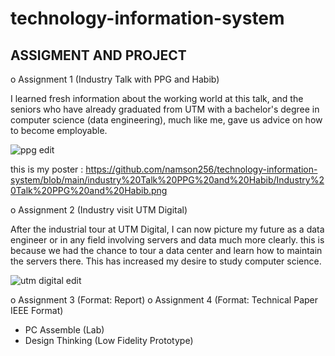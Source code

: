 # technology-information-system

ASSIGMENT AND PROJECT
---------------------

o Assignment 1 (Industry Talk with PPG and Habib)

I learned fresh information about the working world at this talk, and the seniors who have already graduated from UTM with a bachelor's degree in computer science (data engineering), much like me, gave us advice on how to become employable. 

![ppg edit](https://github.com/namson256/technology-information-system/assets/155377702/cac25716-e613-461d-821d-866319f20e20)

this is my poster :
https://github.com/namson256/technology-information-system/blob/main/industry%20Talk%20PPG%20and%20Habib/Industry%20Talk%20PPG%20and%20Habib.png


o Assignment 2 (Industry visit UTM Digital)

After the industrial tour at UTM Digital, I can now picture my future as a data engineer or in any field involving servers and data much more clearly. this is because we had the chance to tour a data center and learn how to maintain the servers there. This has increased my desire to study computer science. 

![utm digital edit](https://github.com/namson256/technology-information-system/assets/155377702/b29fdb68-a1dd-4e6d-be16-664ba9f72e74)


o Assignment 3 (Format: Report)
o Assignment 4 (Format: Technical Paper IEEE Format)
- PC Assemble (Lab)
- Design Thinking (Low Fidelity Prototype) 
